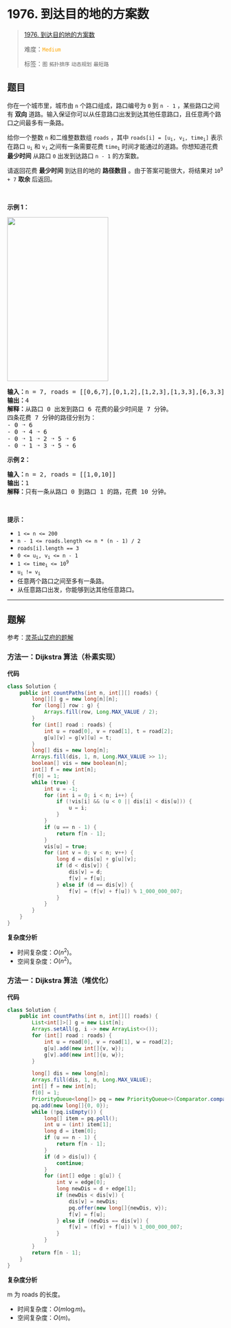 # 1976. 到达目的地的方案数

> [1976. 到达目的地的方案数](https://leetcode.cn/problems/number-of-ways-to-arrive-at-destination/)
>
> 难度：<font color=orange>`Medium`</font>
>
> 标签：`图` `拓扑排序` `动态规划` `最短路`

## 题目

<p>你在一个城市里，城市由 <code>n</code>&nbsp;个路口组成，路口编号为&nbsp;<code>0</code>&nbsp;到&nbsp;<code>n - 1</code>&nbsp;，某些路口之间有 <strong>双向</strong>&nbsp;道路。输入保证你可以从任意路口出发到达其他任意路口，且任意两个路口之间最多有一条路。</p>

<p>给你一个整数&nbsp;<code>n</code>&nbsp;和二维整数数组&nbsp;<code>roads</code>&nbsp;，其中&nbsp;<code>roads[i] = [u<sub>i</sub>, v<sub>i</sub>, time<sub>i</sub>]</code>&nbsp;表示在路口&nbsp;<code>u<sub>i</sub></code>&nbsp;和&nbsp;<code>v<sub>i</sub></code>&nbsp;之间有一条需要花费&nbsp;<code>time<sub>i</sub></code>&nbsp;时间才能通过的道路。你想知道花费 <strong>最少时间</strong>&nbsp;从路口&nbsp;<code>0</code>&nbsp;出发到达路口&nbsp;<code>n - 1</code>&nbsp;的方案数。</p>

<p>请返回花费 <strong>最少时间</strong>&nbsp;到达目的地的 <strong>路径数目</strong>&nbsp;。由于答案可能很大，将结果对&nbsp;<code>10<sup>9</sup> + 7</code>&nbsp;<strong>取余</strong>&nbsp;后返回。</p>

<p>&nbsp;</p>

<p><strong>示例 1：</strong></p>
<img alt="" src="https://assets.leetcode.com/uploads/2021/07/17/graph2.png" style="width: 235px; height: 381px;">
<pre><b>输入：</b>n = 7, roads = [[0,6,7],[0,1,2],[1,2,3],[1,3,3],[6,3,3],[3,5,1],[6,5,1],[2,5,1],[0,4,5],[4,6,2]]
<b>输出：</b>4
<b>解释：</b>从路口 0 出发到路口 6 花费的最少时间是 7 分钟。
四条花费 7 分钟的路径分别为：
- 0 ➝ 6
- 0 ➝ 4 ➝ 6
- 0 ➝ 1 ➝ 2 ➝ 5 ➝ 6
- 0 ➝ 1 ➝ 3 ➝ 5 ➝ 6
</pre>

<p><strong>示例 2：</strong></p>

<pre><b>输入：</b>n = 2, roads = [[1,0,10]]
<b>输出：</b>1
<b>解释：</b>只有一条从路口 0 到路口 1 的路，花费 10 分钟。
</pre>

<p>&nbsp;</p>

<p><strong>提示：</strong></p>

<ul>
	<li><code>1 &lt;= n &lt;= 200</code></li>
	<li><code>n - 1 &lt;= roads.length &lt;= n * (n - 1) / 2</code></li>
	<li><code>roads[i].length == 3</code></li>
	<li><code>0 &lt;= u<sub>i</sub>, v<sub>i</sub> &lt;= n - 1</code></li>
	<li><code>1 &lt;= time<sub>i</sub> &lt;= 10<sup>9</sup></code></li>
	<li><code>u<sub>i </sub>!= v<sub>i</sub></code></li>
	<li>任意两个路口之间至多有一条路。</li>
	<li>从任意路口出发，你能够到达其他任意路口。</li>
</ul>


--------------------

## 题解

参考：[灵茶山艾府的题解](https://leetcode.cn/problems/number-of-ways-to-arrive-at-destination/solutions/2668041/zai-ji-suan-zui-duan-lu-de-tong-shi-dpfu-g4f3)

### 方法一：Dijkstra 算法（朴素实现）

**代码**

```java
class Solution {
    public int countPaths(int n, int[][] roads) {
        long[][] g = new long[n][n];
        for (long[] row : g) {
            Arrays.fill(row, Long.MAX_VALUE / 2);
        }
        for (int[] road : roads) {
            int u = road[0], v = road[1], t = road[2];
            g[u][v] = g[v][u] = t;
        }
        long[] dis = new long[n];
        Arrays.fill(dis, 1, n, Long.MAX_VALUE >> 1);
        boolean[] vis = new boolean[n];
        int[] f = new int[n];
        f[0] = 1;
        while (true) {
            int u = -1;
            for (int i = 0; i < n; i++) {
                if (!vis[i] && (u < 0 || dis[i] < dis[u])) {
                    u = i;
                }
            }
            if (u == n - 1) {
                return f[n - 1];
            }
            vis[u] = true;
            for (int v = 0; v < n; v++) {
                long d = dis[u] + g[u][v];
                if (d < dis[v]) {
                    dis[v] = d;
                    f[v] = f[u];
                } else if (d == dis[v]) {
                    f[v] = (f[v] + f[u]) % 1_000_000_007;
                }
            }
        }
    }
}
```

**复杂度分析**

- 时间复杂度：$O(n^2)$。
- 空间复杂度：$O(n^2)$。

### 方法一：Dijkstra 算法（堆优化）

**代码**

```java
class Solution {
    public int countPaths(int n, int[][] roads) {
        List<int[]>[] g = new List[n];
        Arrays.setAll(g, i -> new ArrayList<>());
        for (int[] road : roads) {
            int u = road[0], v = road[1], w = road[2];
            g[u].add(new int[]{v, w});
            g[v].add(new int[]{u, w});
        }

        long[] dis = new long[n];
        Arrays.fill(dis, 1, n, Long.MAX_VALUE);
        int[] f = new int[n];
        f[0] = 1;
        PriorityQueue<long[]> pq = new PriorityQueue<>(Comparator.comparingLong(a -> a[0]));
        pq.add(new long[]{0, 0});
        while (!pq.isEmpty()) {
            long[] item = pq.poll();
            int u = (int) item[1];
            long d = item[0];
            if (u == n - 1) {
                return f[n - 1];
            }
            if (d > dis[u]) {
                continue;
            }
            for (int[] edge : g[u]) {
                int v = edge[0];
                long newDis = d + edge[1];
                if (newDis < dis[v]) {
                    dis[v] = newDis;
                    pq.offer(new long[]{newDis, v});
                    f[v] = f[u];
                } else if (newDis == dis[v]) {
                    f[v] = (f[v] + f[u]) % 1_000_000_007;
                }
            }
        }
        return f[n - 1];
    }
}
```

**复杂度分析**

m 为 roads 的长度。

- 时间复杂度：$O(m \log m)$。
- 空间复杂度：$O(m)$。
